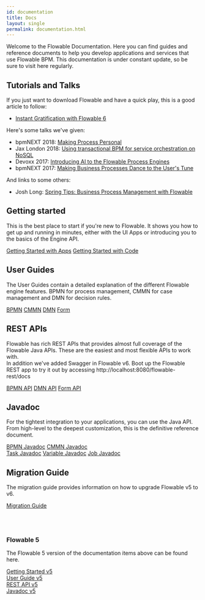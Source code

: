 ```yaml
---
id: documentation
title: Docs
layout: single
permalink: documentation.html
---
```

Welcome to the Flowable Documentation.  Here you can find guides and reference documents to help you develop applications and services that use Flowable BPM.  This documentation is under constant update, so be sure to visit here regularly.

## Tutorials and Talks
If you just want to download Flowable and have a quick play, this is a good article to follow:

+ [Instant Gratification with Flowable 6](https://paulhh.wordpress.com/2017/01/31/flowable-6-instant-gratification/)

Here's some talks we've given:

+ bpmNEXT 2018: [Making Process Personal](https://www.youtube.com/watch?v=fyxRHZaCSSA)
+ Jax London 2018: [Using transactional BPM for service orchestration on NoSQL](https://www.youtube.com/watch?v=vzgU1lZ1h3U)
+ Devoxx 2017: [Introducing AI to the Flowable Process Engines](https://www.youtube.com/watch?v=i8dYR0LdpHg)
+ bpmNEXT 2017: [Making Business Processes Dance to the User's Tune](https://www.youtube.com/watch?v=5qIw3JTw-mI)

And links to some others:

+ Josh Long: [Spring Tips: Business Process Management with Flowable](https://www.youtube.com/watch?v=43_OLrxU3so)


## Getting started

This is the best place to start if you're new to Flowable.  It shows you how to get up and running in minutes, either with the UI Apps or introducing you to the basics of the Engine API.
<div class="buttons-unit">
  <a href="{{ site.baseurl }}/docs/userguide/index.html#flowableApps" class="button" target="_blank">Getting Started with Apps</a>
  <a href="{{ site.baseurl }}/docs/userguide/index.html#_getting_started" class="button" target="_blank">Getting Started with Code</a>
</div>

## User Guides

The User Guides contain a detailed explanation of the different Flowable engine features.  BPMN for process management, CMMN for case management and DMN for decision rules.
<div class="buttons-unit">
    <a href="{{ site.baseurl }}/docs/userguide/index.html" class="button" target="_blank">BPMN</a>
    <a href="{{ site.baseurl }}/docs/userguide-cmmn/index.html" class="button" target="_blank">CMMN</a>
    <a href="{{ site.baseurl }}/docs/userguide-dmn/index.html" class="button" target="_blank">DMN</a>
    <a href="{{ site.baseurl }}/docs/userguide-form/index.html" class="button" target="_blank">Form</a>
</div>

## REST APIs

Flowable has rich REST APIs that provides almost full coverage of the Flowable Java APIs.  These are the easiest and most flexible APIs to work with.
<br>
In addition we've added Swagger in Flowable v6. Boot up the Flowable REST app to try it out by accessing http://localhost:8080/flowable-rest/docs

<div class="buttons-unit">
  <a href="{{ site.baseurl }}/docs/userguide/index.html#restApiChapter" class="button" target="_blank">BPMN API</a>
    <a href="{{ site.baseurl }}/docs/userguide-dmn/index.html#restApiChapter" class="button" target="_blank">DMN API</a>
    <a href="{{ site.baseurl }}/docs/userguide-form/index.html#restApiChapter" class="button" target="_blank">Form API</a>
</div>


## Javadoc

For the tightest integration to your applications, you can use the Java API.  From high-level to the deepest customization, this is the definitive reference document.
<div class="buttons-unit">
  <a href="{{ site.baseurl }}/docs/javadocs/index.html" class="button" target="_blank">BPMN Javadoc</a>
  <a href="{{ site.baseurl }}/docs/cmmn-javadocs/index.html" class="button" target="_blank">CMMN Javadoc</a>
</div>

<div class="buttons-unit">
  <a href="{{ site.baseurl }}/docs/task-javadocs/index.html" class="button" target="_blank">Task Javadoc</a>
  <a href="{{ site.baseurl }}/docs/variable-javadocs/index.html" class="button" target="_blank">Variable Javadoc</a>
  <a href="{{ site.baseurl }}/docs/job-javadocs/index.html" class="button" target="_blank">Job Javadoc</a>
</div>

## Migration Guide
The migration guide provides information on how to upgrade Flowable v5 to v6.
<div class="buttons-unit">
  <a href="{{ site.baseurl }}/docs/userguide/migration.html" class="button" target="_blank">Migration Guide</a>
</div>

<br/><br/>
### Flowable 5

The Flowable 5 version of the documentation items above can be found here.

<div class="buttons-unit previous-versions">
  <a href="{{ site.baseurl }}/docs/userguide-5/index.html#_getting_started" class="button" target="_blank">Getting Started v5</a>
</div>

<div class="buttons-unit previous-versions">
  <a href="{{ site.baseurl }}/docs/userguide-5/index.html" class="button" target="_blank">User Guide v5</a>
</div>

<div class="buttons-unit previous-versions">
  <a href="{{ site.baseurl }}/docs/userguide-5/index.html#restApiChapter" class="button" target="_blank">REST API v5</a>
</div>

<div class="buttons-unit previous-versions">
  <a href="{{ site.baseurl }}/docs/javadocs-5/index.html" class="button" target="_blank">Javadoc v5</a>
</div>
